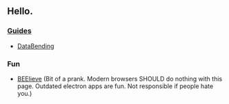## Hello.

### [Guides](./Guides)
- [DataBending](./Guides/Databending/Databending)

### Fun
- [BEElieve](./Fun/BEELieve.html) (Bit of a prank. Modern browsers SHOULD do nothing with this page. Outdated electron apps are fun. Not responsible if people hate you.)
